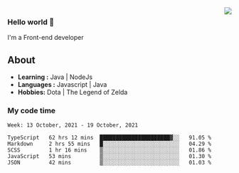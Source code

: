 <img align='right' src="https://github-readme-stats.vercel.app/api?username=jumodada&show_icons=true&theme=vue">

### Hello world 👋

I'm a Front-end developer 
    
## About
-  **Learning :** Java | NodeJs
-  **Languages :** Javascript | Java
-  **Hobbies:** Dota | The Legend of Zelda

### My code time

<!--START_SECTION:waka-->
```text
Week: 13 October, 2021 - 19 October, 2021

TypeScript   62 hrs 12 mins  ██████████████████████▓░░   91.05 % 
Markdown     2 hrs 55 mins   █░░░░░░░░░░░░░░░░░░░░░░░░   04.29 % 
SCSS         1 hr 16 mins    ▒░░░░░░░░░░░░░░░░░░░░░░░░   01.86 % 
JavaScript   53 mins         ▒░░░░░░░░░░░░░░░░░░░░░░░░   01.30 % 
JSON         42 mins         ▒░░░░░░░░░░░░░░░░░░░░░░░░   01.03 % 
```
<!--END_SECTION:waka-->
